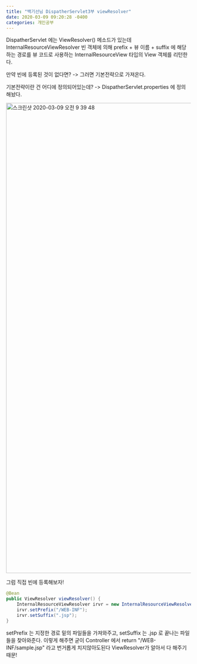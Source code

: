 ```yaml
---
title: "백기선님 DispatherServlet3부 viewResolver"
date: 2020-03-09 09:20:28 -0400
categories: 개인공부
---
```


DispatherServlet 에는 ViewResolver() 메소드가 있는데
InternalResourceViewResolver 빈 객체에 의해 
prefix + 뷰 이름 + suffix 에 해당하는 경로를 뷰 코드로 사용하는
InternalResourceView 타입의 View 객체를 리턴한다.

만약 빈에 등록된 것이 없다면? -> 그러면 기본전략으로 가져온다.

기본전략이란 건 어디에 정의되어있는데? -> DispatherServlet.properties 에 정의 해놨다.

<img width="1278" alt="스크린샷 2020-03-09 오전 9 39 48" src="https://user-images.githubusercontent.com/45488643/76174343-20473300-61ea-11ea-90d9-454f53f6141e.png">

그럼 직접 빈에 등록해보자!

```java
@Bean
public ViewResolver viewResolver() {
    InternalResourceViewResolver irvr = new InternalResourceViewResolver();
    irvr.setPrefix("/WEB-INF");
    irvr.setSuffix(".jsp");
}
```
setPrefix 는 지정한 경로 밑의 파일들을 가져와주고, setSuffix 는 .jsp 로 끝나는 파일들을 찾아와준다.
이렇게 해주면 굳이 Controller 에서 return "/WEB-INF/sample.jsp" 라고 번거롭게 치지않아도된다
ViewResolver가 알아서 다 해주기 때문!